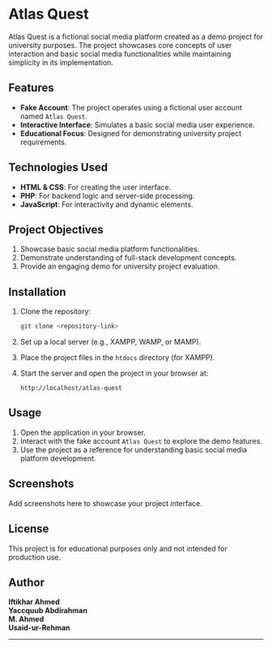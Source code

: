 # Atlas Quest

Atlas Quest is a fictional social media platform created as a demo project for university purposes. The project showcases core concepts of user interaction and basic social media functionalities while maintaining simplicity in its implementation.

## Features

- **Fake Account**: The project operates using a fictional user account named `Atlas Quest`.
- **Interactive Interface**: Simulates a basic social media user experience.
- **Educational Focus**: Designed for demonstrating university project requirements.

## Technologies Used

- **HTML & CSS**: For creating the user interface.
- **PHP**: For backend logic and server-side processing.
- **JavaScript**: For interactivity and dynamic elements.

## Project Objectives

1. Showcase basic social media platform functionalities.
2. Demonstrate understanding of full-stack development concepts.
3. Provide an engaging demo for university project evaluation.

## Installation

1. Clone the repository:
   ```bash
   git clone <repository-link>
   ```

2. Set up a local server (e.g., XAMPP, WAMP, or MAMP).
3. Place the project files in the `htdocs` directory (for XAMPP).
4. Start the server and open the project in your browser at:
   ```
   http://localhost/atlas-quest
   ```

## Usage

1. Open the application in your browser.
2. Interact with the fake account `Atlas Quest` to explore the demo features.
3. Use the project as a reference for understanding basic social media platform development.

## Screenshots

Add screenshots here to showcase your project interface.

## License

This project is for educational purposes only and not intended for production use. 

## Author

**Iftikhar Ahmed**  
**Yaccquub Abdirahman**  
**M. Ahmed**  
**Usaid-ur-Rehman**  

---

